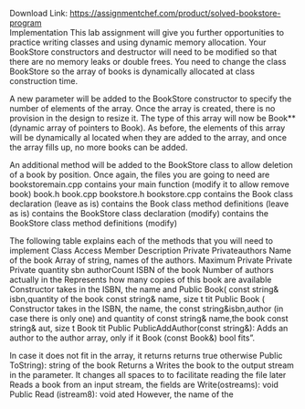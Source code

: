 Download Link: https://assignmentchef.com/product/solved-bookstore-program
<br>
Implementation This lab assignment will give you further opportunities to practice writing classes and using dynamic memory allocation. Your BookStore constructors and destructor will need to be modified so that there are no memory leaks or double frees. You need to change the class BookStore so the array of books is dynamically allocated at class construction time.

A new parameter will be added to the BookStore constructor to specify the number of elements of the array. Once the array is created, there is no provision in the design to resize it. The type of this array will now be Book** (dynamic array of pointers to Book). As before, the elements of this array will be dynamically al located when they are added to the array, and once the array fills up, no more books can be added.

An additional method will be added to the BookStore class to allow deletion of a book by position. Once again, the files you are going to need are bookstoremain.cpp contains your main function (modify it to allow remove book) book.h book.cpp bookstore.h bookstore.cpp contains the Book class declaration (leave as is) contains the Book class method definitions (leave as is) contains the BookStore class declaration (modify) contains the BookStore class method definitions (modify)

The following table explains each of the methods that you will need to implement Class Access Member Description Private Privateauthors Name of the book Array of string, names of the authors. Maximum Private Private Private quantity sbn authorCount ISBN of the book Number of authors actually in the Represents how many copies of this book are available Constructor takes in the ISBN, the name and Public Book( const string&amp; isbn,quantity of the book const string&amp; name, size t tit Public Book ( Constructor takes in the ISBN, the name, the const string&amp;isbn,author (in case there is only one) and quantity of const string&amp; name,the book const string&amp; aut, size t Book tit Public PublicAddAuthor(const string&amp;): Adds an author to the author array, only if it Book (const Book&amp;) bool fits”.

In case it does not fit in the array, it returns returns true otherwise Public ToString): string of the book Returns a Writes the book to the output stream in the parameter. It changes all spaces to to facilitate reading the file later Reads a book from an input stream, the fields are Write(ostreams): void Public Read (istream8): void ated However, the name of the